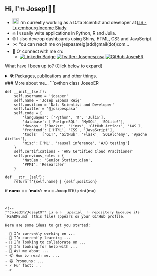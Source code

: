 <h2> Hi, I'm Josep!👨‍🦲</h2> 

* <img src="https://media.giphy.com/media/WUlplcMpOCEmTGBtBW/giphy.gif" width="20"> I'm currently working as a Data Scientist and developer at <a href="https://www.lisdatacenter.org/">LIS - Luxembourg Income Study</a>
* 🔥 I usually write applications in Python, R and Julia.
* 🌐 I also develop dashboards using Shiny, HTML, CSS and JavaScript.
* ✉️ You can reach me on jespasareig(add)gmail(dot)com...
* 🔗 Or connect with me on:
    * [![Linkedin Badge](https://img.shields.io/badge/-josepespasa-blue?style=flat-square&logo=Linkedin&logoColor=white&link=https://www.linkedin.com/in/josepespasareig/)](https://www.linkedin.com/in/josepespasareig) [![Twitter: Josepespasa](https://img.shields.io/twitter/follow/Josepespasa?style=social)](https://twitter.com/Josepespasa) [![GitHub JosepER](https://img.shields.io/github/followers/josper?label=follow&style=social)](https://github.com/JosepER)

What have I been up to? (Click below to expand)
<details>
<summary>🛠 Packages, publications and other things.</summary>
      <br>
   My favorite search engine is [Duck Duck Go](https://duckduckgo.com).
   [aa](https://github.com/JosepER/ntts2023_julia_for_official_statistics) : Presentation at the 2023 NTTS conference in Brussels. 
Talk: Julia as a software for Official Statistics and Social Sciences
</details>
### More about me... 
```python
class JosepER:

    def __init__(self):
        self.username = 'joseper'
        self.name = 'Josep Espasa Reig'
        self.position = 'Data Scientist and Developer'
        self.twitter = '@josepespasa'
        self.code = {
            'languages': ['Python', 'R', 'Julia'],
            'database': ['PostgreSQL', 'MySQL', 'SQLite3'],
            'devops': ['Docker', 'Linux', 'GitHub Actions', 'AWS'],
            'frontend': ['HTML', 'CSS', 'JavaScript'],
            'tools': ['GIT', 'GitHub', 'Flask', 'SQLAlchemy', 'Apache Airflow'],
            'misc': ['ML', 'causal inference', 'A/B testing']
        }
        self.certifications = 'AWS Certified Cloud Pracitioner'
        self.previous_roles = {
            'NatCen': 'Senior Statistician',
            'PPMI': 'Researcher'
        }

    def __str__(self):
        return f'{self.name} | {self.position}'

if __name__ == '__main__':
    me = JosepER()
    print(me)
```


<!--
**JosepER/JosepER** is a ✨ _special_ ✨ repository because its `README.md` (this file) appears on your GitHub profile.

Here are some ideas to get you started:

- 🔭 I’m currently working on ...
- 🌱 I’m currently learning ...
- 👯 I’m looking to collaborate on ...
- 🤔 I’m looking for help with ...
- 💬 Ask me about ...
- 📫 How to reach me: ...
- 😄 Pronouns: ...
- ⚡ Fun fact: ...
-->
